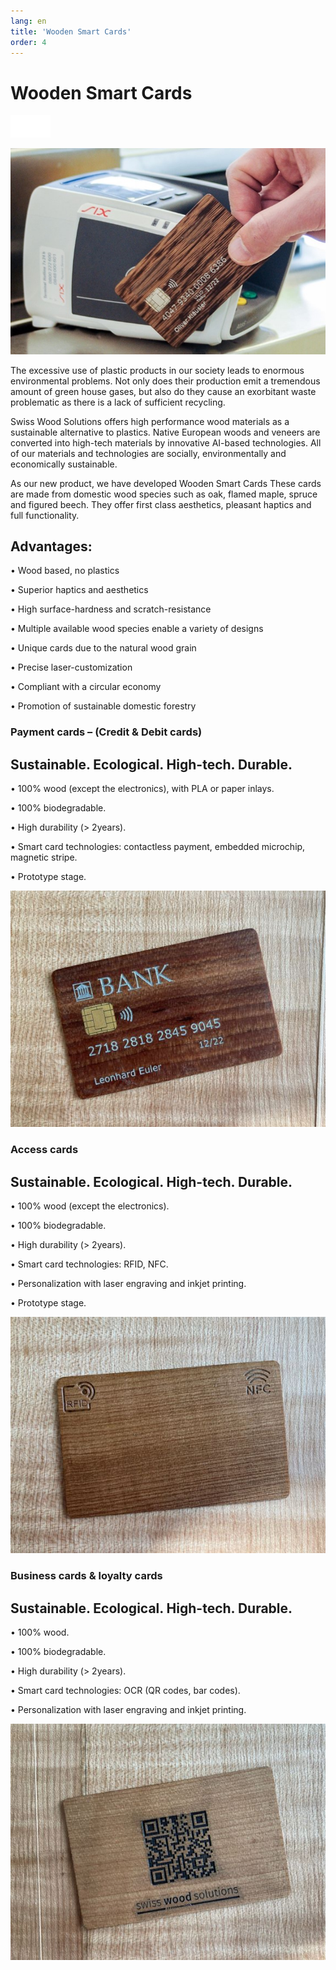 ```yaml
---
lang: en
title: 'Wooden Smart Cards'
order: 4
---
```


<div class="full-width-kenburns">
<div class="wrap-bg-image">

# Wooden Smart Cards

![](/assets/images/arrow-d-white.svg)

</div>
<img srcset="/assets/images/Payment card Home.jpg"
     src="/assets/images/Payment card Home.jpg" alt="Wooden Smart Cards">
</div>

<div class="full-width-grey">
<div class="wrap -cols2">

The excessive use of plastic products in our society leads to enormous environmental problems. Not only does their production emit a tremendous amount of green house gases, but also do they cause an exorbitant waste problematic as there is a lack of sufficient recycling.

Swiss Wood Solutions offers high performance wood materials as a sustainable alternative to plastics. Native European woods and veneers are converted into high-tech materials by innovative AI-based technologies. All of our materials and technologies are socially, environmentally and economically sustainable.

As our new product, we have developed Wooden Smart Cards These cards are made from domestic wood species such as oak, flamed maple, spruce and figured beech. They offer first class aesthetics, pleasant haptics and full functionality.

## Advantages:
 
• Wood based, no plastics

• Superior haptics and aesthetics

• High surface-hardness and scratch-resistance 

• Multiple available wood species enable a variety of designs

• Unique cards due to the natural wood grain

• Precise laser-customization

• Compliant with a circular economy

• Promotion of sustainable domestic forestry


</div>
</div>

<div class="full-width">
<div class="wrap">

### Payment cards – (Credit & Debit cards)

## Sustainable. Ecological. High-tech. Durable. 

• 100% wood (except the electronics), with PLA or paper inlays.

• 100% biodegradable. 

• High durability (> 2years).

• Smart card technologies:  contactless payment, embedded microchip, magnetic stripe.

• Prototype stage.


<div class="picturegallery">
      <a href="/assets/images/Payment card.jpg">
          <img src="/assets/images/Payment card.jpg" alt="Chip card made of cherry wood, with contactless payment feature">
      </a>
</div>

</div>
</div>

<div class="full-width-grey">
<div class="wrap">

### Access cards

## Sustainable. Ecological. High-tech. Durable. 

• 100% wood (except the electronics).

• 100% biodegradable. 

• High durability (> 2years).

• Smart card technologies:  RFID, NFC.

• Personalization with laser engraving and inkjet printing.

• Prototype stage.

<div class="picturegallery">
     <a href="/assets/images/Access card.jpg">
          <img src="/assets/images/Access card.jpg" alt="Access card from maple">
     </a>
</div>

</div>
</div>

<div class="full-width">
<div class="wrap">

### Business cards & loyalty cards

## Sustainable. Ecological. High-tech. Durable. 

• 100% wood.

• 100% biodegradable. 

• High durability (> 2years).

• Smart card technologies:  OCR (QR codes, bar codes).

• Personalization with laser engraving and inkjet printing.

<div class="picturegallery">
     <a href="/assets/images/Business card.jpg">
          <img src="/assets/images/Business card.jpg" alt="Swiss Wood Solutions business card with QR code from maple wood ">
     </a>
</div>

</div>
</div>

